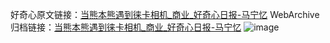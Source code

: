 好奇心原文链接：[当熊本熊遇到徕卡相机_商业_好奇心日报-马宁忆](https://www.qdaily.com/articles/7397.html)
WebArchive归档链接：[当熊本熊遇到徕卡相机_商业_好奇心日报-马宁忆](http://web.archive.org/web/20160428045346/http://www.qdaily.com/articles/7397.html)
![image](http://ww3.sinaimg.cn/large/007d5XDply1g3wjguell0j30u04981kx)